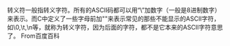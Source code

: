 转义符一般指转义字符。所有的ASCII码都可以用“\”加数字（一般是8进制数字）来表示。而C中定义了一些字母前加"\"来表示常见的那些不能显示的ASCII字符，如\0,\t,\n等，就称为转义字符，因为后面的字符，都不是它本来的ASCII字符意思了。
From百度百科